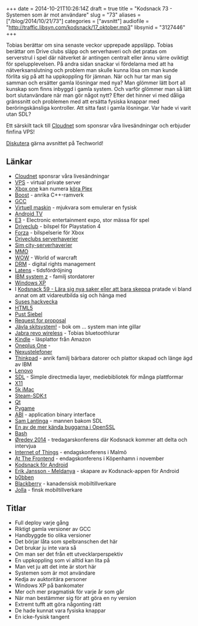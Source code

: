 +++
date = 2014-10-21T10:26:14Z
draft = true
title = "Kodsnack 73 - Systemen som är mot användare"
slug = "73"
aliases = ["/blog/2014/10/21/73"]
categories = ["avsnitt"]
audiofile = "http://traffic.libsyn.com/kodsnack/17_oktober.mp3"
libsynid = "3127446"
+++

Tobias berättar om sina senaste veckor upprepade appsläpp. Tobias berättar om Drive clubs släpp och serverhaveri och det pratas om serverstrul i spel där nätverket är antingen centralt eller ännu värre oviktigt för spelupplevelsen. På andra sidan snackar vi fördelarna med att ha nätverksanslutning och problem man skulle kunna lösa om man kunde förlita sig på att ha uppkoppling för jämnan. När och hur tar man sig samman och ersätter gamla lösningar med nya? Man glömmer lätt bort all kunskap som finns inbyggd i gamla system. Och varför glömmer man så lätt bort slutanvändare när man gör något nytt? Efter det hinner vi med dåliga gränssnitt och problemen med att ersätta fysiska knappar med beröringskänsliga kontroller. Att sitta fast i gamla lösningar. Var hade vi varit utan SDL?

Ett särskilt tack till [Cloudnet](http://www.cloudnet.se) som sponsrar våra livesändningar och erbjuder finfina VPS!

[Diskutera](http://techworld.idg.se/2.2524/1.589207/) gärna avsnittet på Techworld!

## Länkar ##
* [Cloudnet](http://www.cloudnet.se) sponsrar våra livesändningar
* [VPS](http://en.wikipedia.org/wiki/Virtual_private_server) - virtual private server
* [Xbox one](http://en.wikipedia.org/wiki/Xbox_One) kan numera [köra Plex](https://blog.plex.tv/2014/10/05/plex-xbox-one-xbox-360/)
* [Boost](http://www.boost.org) - anrika C++-ramverk
* [GCC](https://gcc.gnu.org)
* [Virtuell maskin](http://en.wikipedia.org/wiki/Virtual_machine) - mjukvara som emulerar en fysisk
* [Android TV](http://en.wikipedia.org/wiki/Android_TV)
* [E3](http://en.wikipedia.org/wiki/Electronic_Entertainment_Expo) - Electronic entertainment expo, stor mässa för spel
* [Driveclub](http://en.wikipedia.org/wiki/Driveclub) - bilspel för Playstation 4
* [Forza](http://en.wikipedia.org/wiki/Forza_Motorsport_%28series%29) - bilspelserie för Xbox
* [Driveclubs serverhaverier](http://www.vg247.com/2014/10/08/driveclub-ps-plus-edition-delayed-due-to-server-problems/)
* [Sim city-serverhaverier](http://arstechnica.com/gaming/2013/03/clogged-streets-simcity-launch-plagued-by-server-problems/)
* [MMO](http://en.wikipedia.org/wiki/Massively_multiplayer_online_game)
* [WOW](http://en.wikipedia.org/wiki/World_of_Warcraft) - World of warcraft
* [DRM](http://en.wikipedia.org/wiki/Digital_rights_management) - digital rights management
* [Latens](http://en.wikipedia.org/wiki/Latency_%28engineering%29) - tidsfördröjning
* [IBM system z](http://en.wikipedia.org/wiki/IBM_System_z) - familj stordatorer
* [Windows XP](http://en.wikipedia.org/wiki/Windows_XP)
* I [Kodsnack 59 - Lära sig nya saker eller att bara skeppa](http://kodsnack.se/59/) pratade vi bland annat om att vidareutbilda sig och hänga med
* [Suses hackvecka](https://hackweek.suse.com/)
* [HTML5](http://en.wikipedia.org/wiki/HTML5)
* [Pust Siebel](http://computersweden.idg.se/2.2683/1.547944/haveriet-inifran--sa-gick-pust-fran-succ%C3%A9-till-fiasko)
* [Request for proposal](http://en.wikipedia.org/wiki/Request_for_proposal)
* [Jävla skitsystem!](http://javlaskitsystem.se/) - bok om … system man inte gillar
* [Jabra revo wireless](http://thewirecutter.com/reviews/best-bluetooth-on-or-over-ear-headphones/) - Tobias bluetoothlurar
* [Kindle](http://en.wikipedia.org/wiki/Amazon_Kindle) - läsplattor från Amazon
* [Oneplus One](http://oneplus.net/one) - 
* [Nexustelefoner](http://en.wikipedia.org/wiki/Google_Nexus#Smartphones)
* [Thinkpad](http://en.wikipedia.org/wiki/ThinkPad) - anrik familj bärbara datorer och plattor skapad och länge ägd av IBM
* [Lenovo](http://www.lenovo.com/)
* [SDL](https://www.libsdl.org/) - Simple directmedia layer, mediebibliotek för många plattformar
* [X11](http://en.wikipedia.org/wiki/X_Window_System)
* [5k iMac](http://arstechnica.com/apple/2014/10/apple-updates-desktop-imac-line-with-5k-retina-displays/)
* [Steam-SDK:t](https://partner.steamgames.com/)
* [Qt](https://qt-project.org/)
* [Pygame](http://www.pygame.org/news.html)
* [ABI](http://en.wikipedia.org/wiki/Application_binary_interface) - application binary interface
* [Sam Lantinga](http://en.wikipedia.org/wiki/Sam_Lantinga) - mannen bakom SDL
* [En av de mer kända buggarna i OpenSSL](http://en.wikipedia.org/wiki/Heartbleed)
* [Bash](http://en.wikipedia.org/wiki/Bash_%28Unix_shell%29)
* [Øredev 2014](http://oredev.org/) - tredagarskonferens där Kodsnack kommer att delta och intervjua
* [Internet of Things](http://www.iotconf.se/) - endagskonferens i Malmö
* [At The Frontend](http://www.atthefrontend.dk/) - endagskonferens i Köpenhamn i november
* [Kodsnack för Android](https://play.google.com/store/apps/details?id=se.kodsnack&hl=sv)
* [Erik Jansson - Meldanya](https://twitter.com/Meldanya) - skapare av Kodsnack-appen för Android
* [b0bben](https://twitter.com/b0bben)
* [Blackberry](http://en.wikipedia.org/wiki/BlackBerry) - kanadensisk mobiltillverkare
* [Jolla](http://en.wikipedia.org/wiki/Jolla) - finsk mobiltillverkare

## Titlar ##
* Full deploy varje gång
* Riktigt gamla versioner av GCC
* Handbyggde tio olika versioner
* Det börjar låta som spelbranschen det här
* Det brukar ju inte vara så
* Om man ser det från ett utvecklarperspektiv
* En uppkoppling som vi alltid kan lita på
* Man vet ju att det inte är stort här
* Systemen som är mot användare
* Kedja av auktoritära personer
* Windows XP på bankomater
* Mer och mer pragmatisk för varje år som går
* När man bestämmer sig för att göra en ny version
* Extremt tufft att göra någonting rätt
* De hade kunnat vara fysiska knappar
* En icke-fysisk tangent
